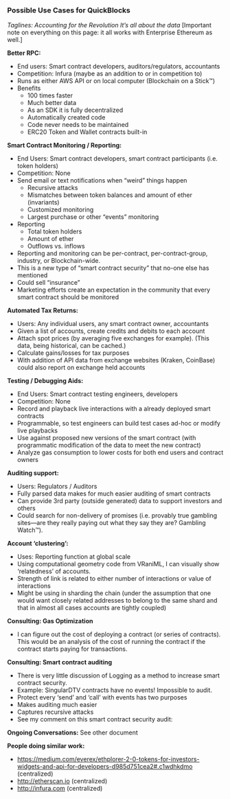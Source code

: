 ### Possible Use Cases for QuickBlocks
_Taglines:	Accounting for the Revolution_
		_It’s all about the data_
[Important note on everything on this page: it all works with Enterprise Ethereum as well.]

**Better RPC:**
- End users: Smart contract developers, auditors/regulators, accountants
- Competition: Infura (maybe as an addition to or in competition to)
- Runs as either AWS API or on local computer (Blockchain on a Stick™)
- Benefits
    - 100 times faster
    - Much better data
    - As an SDK it is fully decentralized
    - Automatically created code
    - Code never needs to be maintained
    - ERC20 Token and Wallet contracts built-in

**Smart Contract Monitoring / Reporting:**
- End Users: Smart contract developers, smart contract participants (i.e. token holders)
- Competition: None
- Send email or text notifications when “weird” things happen
    - Recursive attacks
    - Mismatches between token balances and amount of ether (invariants)
    - Customized monitoring
    - Largest purchase or other “events” monitoring
- Reporting
    - Total token holders
    - Amount of ether
    - Outflows vs. inflows
- Reporting and monitoring can be per-contract, per-contract-group, industry, or Blockchain-wide.
- This is a new type of “smart contract security” that no-one else has mentioned
- Could sell “insurance”
- Marketing efforts create an expectation in the community that every smart contract should be monitored

**Automated Tax Returns:**
- Users: Any individual users, any smart contract owner, accountants
- Given a list of accounts, create credits and debits to each account
- Attach spot prices (by averaging five exchanges for example). (This data, being historical, can be cached.)
- Calculate gains/losses for tax purposes
- With addition of API data from exchange websites (Kraken, CoinBase) could also report on exchange held accounts

**Testing / Debugging Aids:**
- End Users: Smart contract testing engineers, developers
- Competition: None
- Record and playback live interactions with a already deployed smart contracts
- Programmable, so test engineers can build test cases ad-hoc or modify live playbacks
- Use against proposed new versions of the smart contract (with programmatic modification of the data to meet the new contract)
- Analyze gas consumption to lower costs for both end users and contract owners

**Auditing support:**
- Users: Regulators / Auditors
- Fully parsed data makes for much easier auditing of smart contracts
- Can provide 3rd party (outside generated) data to support investors and others
- Could search for non-delivery of promises (i.e. provably true gambling sites—are they really paying out what they say they are? Gambling Watch™).

**Account ‘clustering’:**
- Uses: Reporting function at global scale
- Using computational geometry code from VRaniML, I can visually show ‘relatedness’ of accounts.
- Strength of link is related to either number of interactions or value of interactions
- Might be using in sharding the chain (under the assumption that one would want closely related addresses to belong to the same shard and that in almost all cases accounts are tightly coupled)

**Consulting: Gas Optimization**
- I can figure out the cost of deploying a contract (or series of contracts). This would be an analysis of the cost of running the contract if the contract starts paying for transactions.

**Consulting: Smart contract auditing**
- There is very little discussion of Logging as a method to increase smart contract security.
- Example: SingularDTV contracts have no events! Impossible to audit.
- Protect every ‘send’ and ‘call’ with events has two purposes
- Makes auditing much easier
- Captures recursive attacks
- See my comment on this smart contract security audit: 

**Ongoing Conversations:**
	See other document

**People doing similar work:**
- https://medium.com/everex/ethplorer-2-0-tokens-for-investors-widgets-and-api-for-developers-d985d751cea2#.c1wdhkdmo (centralized)
- http://etherscan.io (centralized)
- http://infura.com (centralized)
